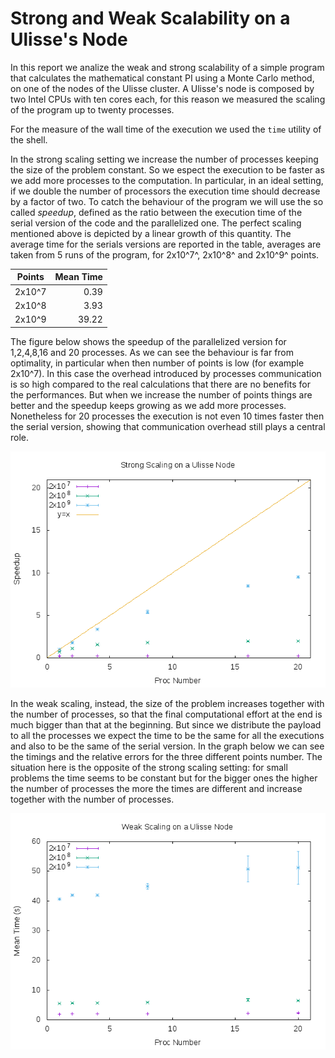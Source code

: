 # Strong and Weak Scalability on a Ulisse's Node


In this report we analize the weak and strong scalability of a simple program
that calculates the mathematical constant PI using a Monte Carlo method, on
one of the nodes of the Ulisse cluster.
A Ulisse's node is composed by two Intel CPUs with ten cores each, for this
reason we measured the scaling of the program up to twenty processes.

For the measure of the wall time of the execution we used the `time` utility of the shell.

In the strong scaling setting we increase the number of processes
keeping the size of the problem constant. So we espect the execution to be
faster as we add more processes to the computation. In particular, in an ideal
setting, if we double the number of processors the execution time should decrease
by a factor of two.
To catch the behaviour of the program we will use the so called _speedup_, defined as the
ratio between the execution time of the serial version of the code and the parallelized one.
The perfect scaling mentioned above is depicted by a linear growth of this quantity.
The average time for the serials versions are reported in the table, averages are taken from
5 runs of the program, for 2x10^7^, 2x10^8^ and 2x10^9^ points.

| Points | Mean Time |
|--------|----------:|
| 2x10^7 |     0.39  |
| 2x10^8 |     3.93  |
| 2x10^9 |    39.22  |


The figure below shows the speedup of the parallelized version for 1,2,4,8,16 and 20
processes. As we can see the behaviour is far from optimality, in particular when then
number of points is low (for example 2x10^7). In this case the overhead introduced by
processes communication is so high compared to the real calculations that there are no benefits
for the performances.
But when we increase the number of points things are better and the speedup keeps growing
as we add more processes. Nonetheless for 20 processes the execution is not even 10 times
faster then the serial version, showing that communication overhead still plays a central role.

![](../D1-hands-on/speedup.png)

In the weak scaling, instead, the size of the problem increases together with
the number of processes, so that the final computational effort at the end is
much bigger than that at the beginning. But since we distribute the payload to all
the processes we expect the time to be the same for all the executions and also
to be the same of the serial version.
In the graph below we can see the timings and the relative errors for the three different
points number. The situation here is the opposite of the strong scaling setting: for small
problems the time seems to be constant but for the bigger ones the higher the number of processes
the more the times are different and increase together with the number of processes.


![](../D1-hands-on/weak.png)
